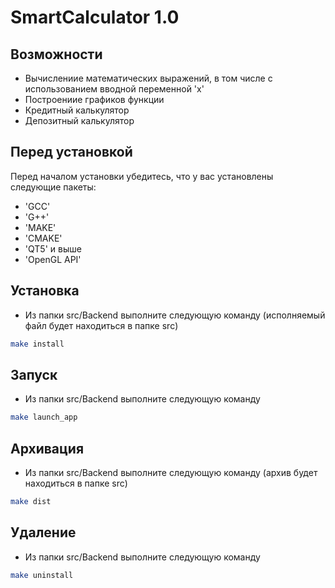 # SmartCalculator 1.0

## Возможности

- Вычислениие математических выражений, в том числе с использованием вводной переменной 'x'
- Построениие графиков функции
- Кредитный калькулятор
- Депозитный калькулятор

## Перед установкой

Перед началом установки убедитесь, что у вас установлены следующие пакеты:

- 'GCC'
- 'G++'
- 'MAKE'
- 'CMAKE'
- 'QT5' и выше
- 'OpenGL API'

## Установка

- Из папки src/Backend выполните следующую команду (исполняемый файл будет находиться в папке src)

```sh
make install
```

## Запуск

- Из папки src/Backend выполните следующую команду 

```sh
make launch_app
```

## Архивация

- Из папки src/Backend выполните следующую команду (архив будет находиться в папке src)

```sh
make dist
```

## Удаление

- Из папки src/Backend выполните следующую команду

```sh
make uninstall
```
